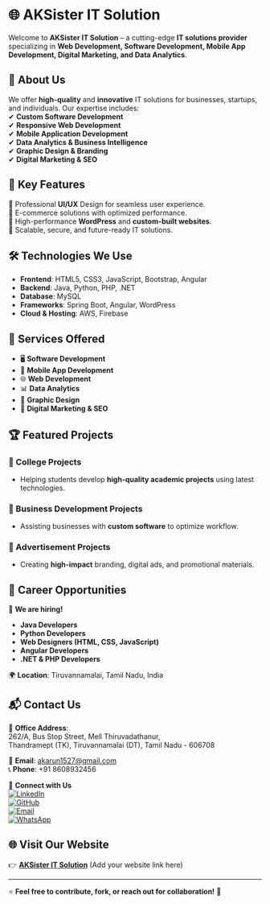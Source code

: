 # 🌐 AKSister IT Solution  

Welcome to **AKSister IT Solution** – a cutting-edge **IT solutions provider** specializing in **Web Development, Software Development, Mobile App Development, Digital Marketing, and Data Analytics**.  

## 🚀 About Us  
We offer **high-quality** and **innovative** IT solutions for businesses, startups, and individuals. Our expertise includes:  
✔ **Custom Software Development**  
✔ **Responsive Web Development**  
✔ **Mobile Application Development**  
✔ **Data Analytics & Business Intelligence**  
✔ **Graphic Design & Branding**  
✔ **Digital Marketing & SEO**  

## 📌 Key Features  
🔹 Professional **UI/UX** Design for seamless user experience.  
🔹 E-commerce solutions with optimized performance.  
🔹 High-performance **WordPress** and **custom-built websites**.  
🔹 Scalable, secure, and future-ready IT solutions.  

## 🛠️ Technologies We Use  
- **Frontend**: HTML5, CSS3, JavaScript, Bootstrap, Angular  
- **Backend**: Java, Python, PHP, .NET  
- **Database**: MySQL  
- **Frameworks**: Spring Boot, Angular, WordPress  
- **Cloud & Hosting**: AWS, Firebase  

## 🌟 Services Offered  
- 🖥️ **Software Development**  
- 📱 **Mobile App Development**  
- 🌐 **Web Development**  
- 📊 **Data Analytics**  
- 🎨 **Graphic Design**  
- 📣 **Digital Marketing & SEO**  

## 🏆 Featured Projects  
### 🔹 College Projects  
- Helping students develop **high-quality academic projects** using latest technologies.  

### 🔹 Business Development Projects  
- Assisting businesses with **custom software** to optimize workflow.  

### 🔹 Advertisement Projects  
- Creating **high-impact** branding, digital ads, and promotional materials.  

## 📩 Career Opportunities  
💼 **We are hiring!**  
- **Java Developers**  
- **Python Developers**  
- **Web Designers (HTML, CSS, JavaScript)**  
- **Angular Developers**  
- **.NET & PHP Developers**  

🌍 **Location**: Tiruvannamalai, Tamil Nadu, India  

## 📬 Contact Us  
📍 **Office Address**:  
262/A, Bus Stop Street, Mell Thiruvadathanur,  
Thandramept (TK), Tiruvannamalai (DT), Tamil Nadu - 606708  

📧 **Email**: [akarun1527@gmail.com](mailto:akarun1527@gmail.com)  
📞 **Phone**: +91 8608932456  

🔗 **Connect with Us**  
[![LinkedIn](https://img.shields.io/badge/LinkedIn-Profile-blue?logo=linkedin)](https://www.linkedin.com/in/arunkumar-a-06b437250)  
[![GitHub](https://img.shields.io/badge/GitHub-Profile-black?logo=github)](https://github.com/Arunkumar1527)  
[![Email](https://img.shields.io/badge/Email-akarun1527%40gmail.com-red?logo=gmail)](mailto:akarun1527@gmail.com)  
[![WhatsApp](https://img.shields.io/badge/WhatsApp-Chat-green?logo=whatsapp)](https://wa.me/918608932445)  

## 🌐 Visit Our Website  
👉 [**AKSister IT Solution**](#) (Add your website link here)  

---

⭐ **Feel free to contribute, fork, or reach out for collaboration!** 🚀  
